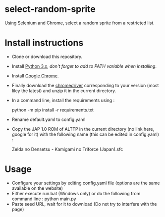# select-random-sprite
Using Selenium and Chrome, select a random sprite from a restricted list. 

# Install instructions
* Clone or download this repository.
* Install [Python 3.x](https://www.python.org/), _don't forget to add to PATH variable when installing_.
* Install [Google Chrome](https://www.google.com/intl/en/chrome/).
* Finally download the [chromedriver](https://sites.google.com/a/chromium.org/chromedriver/downloads) corresponding to your version (most liley the latest) and unzip it in the current directory.
* In a command line, install the requirements using :

	python -m pip install -r requirements.txt
	
* Rename default.yaml to config.yaml
* Copy the JAP 1.0 ROM of ALTTP in the current directory (no link here, google for it) with the following name (this can be edited in config.yaml) :

	Zelda no Densetsu - Kamigami no Triforce (Japan).sfc

# Usage
* Configure your settings by editing config.yaml file (options are the same available on the website)
* Either execute run.bat (Windows only) or do the following from command line :
	python main.py
* Paste seed URL, wait for it to download (Do not try to interfere with the page)

